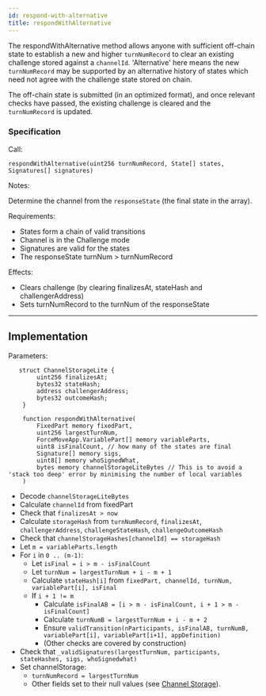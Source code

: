 ```yaml
---
id: respond-with-alternative
title: respondWithAlternative
---
```


The respondWithAlternative method allows anyone with sufficient off-chain state to establish a new and higher `turnNumRecord` to clear an existing challenge stored against a `channelId`. 'Alternative' here means the new `turnNumRecord` may be supported by an alternative history of states which need not agree with the challenge state stored on chain.

The off-chain state is submitted (in an optimized format), and once relevant checks have passed, the existing challenge is cleared and the `turnNumRecord` is updated.

### Specification

Call:

`respondWithAlternative(uint256 turnNumRecord, State[] states, Signatures[] signatures)`

Notes:

Determine the channel from the `responseState` (the final state in the array).

Requirements:

- States form a chain of valid transitions
- Channel is in the Challenge mode
- Signatures are valid for the states
- The responseState turnNum > turnNumRecord

Effects:

- Clears challenge (by clearing finalizesAt, stateHash and challengerAddress)
- Sets turnNumRecord to the turnNum of the responseState

---

## Implementation

Parameters:

```solidity
   struct ChannelStorageLite {
        uint256 finalizesAt;
        bytes32 stateHash;
        address challengerAddress;
        bytes32 outcomeHash;
    }

    function respondWithAlternative(
        FixedPart memory fixedPart,
        uint256 largestTurnNum,
        ForceMoveApp.VariablePart[] memory variableParts,
        uint8 isFinalCount, // how many of the states are final
        Signature[] memory sigs,
        uint8[] memory whoSignedWhat,
        bytes memory channelStorageLiteBytes // This is to avoid a 'stack too deep' error by minimising the number of local variables
    )
```

- Decode `channelStorageLiteBytes`
- Calculate `channelId` from fixedPart
- Check that `finalizesAt > now`
- Calculate `storageHash` from `turnNumRecord`, `finalizesAt`, `challengerAddress`, `challengeStateHash`, `challengeOutcomeHash`
- Check that `channelStorageHashes[channelId] == storageHash`
- Let `m = variableParts.length`
- For `i` in `0 .. (m-1)`:
  - Let `isFinal = i > m - isFinalCount`
  - Let `turnNum = largestTurnNum + i - m + 1`
  - Calculate `stateHash[i]` from `fixedPart, channelId, turnNum, variablePart[i], isFinal`
  - If `i + 1 != m`
    - Calculate `isFinalAB = [i > m - isFinalCount, i + 1 > m - isFinalCount]`
    - Calculate `turnNumB = largestTurnNum + i - m + 2`
    - Ensure `validTransition(nParticipants, isFinalAB, turnNumB, variablePart[i], variablePart[i+1], appDefinition)`
    - (Other checks are covered by construction)
- Check that `_validSignatures(largestTurnNum, participants, stateHashes, sigs, whoSignedwhat)`
- Set channelStorage:
  - `turnNumRecord = largestTurnNum`
  - Other fields set to their null values (see [Channel Storage](./channel-storage)).
